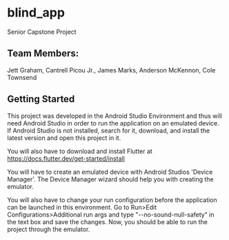 # blind_app

Senior Capstone Project

Team Members:
-------------
Jett Graham, Cantrell Picou Jr., James Marks, Anderson McKennon, Cole Townsend

## Getting Started

This project was developed in the Android Studio Environment and thus will need Android Studio in order to
run the application on an emulated device. If Android Studio is not installed, search for it, download,
and install the latest version and open this project in it.

You will also have to download and install Flutter at https://docs.flutter.dev/get-started/install

You will have to create an emulated device with Android Studios 'Device Manager'. The Device Manager
wizard should help you with creating the emulator.

You will also have to change your run configuration before the application can be launched in this
environment. Go to Run>Edit Configurations>Additional run args and type "--no-sound-null-safety" in
the text box and save the changes. Now, you should be able to run the project through the emulator.